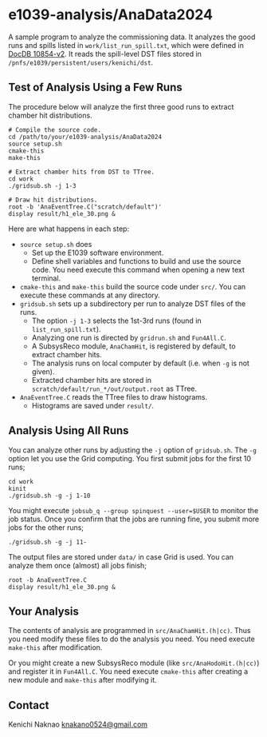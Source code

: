 # e1039-analysis/AnaData2024

A sample program to analyze the commissioning data.
It analyzes the good runs and spills listed in `work/list_run_spill.txt`, which were defined in [DocDB 10854-v2](https://seaquest-docdb.fnal.gov/cgi-bin/sso/ShowDocument?docid=10854&version=2).
It reads the spill-level DST files stored in `/pnfs/e1039/persistent/users/kenichi/dst`.


## Test of Analysis Using a Few Runs

The procedure below will analyze the first three good runs to extract chamber hit distributions.

```
# Compile the source code.
cd /path/to/your/e1039-analysis/AnaData2024
source setup.sh
cmake-this
make-this

# Extract chamber hits from DST to TTree.
cd work
./gridsub.sh -j 1-3

# Draw hit distributions.
root -b 'AnaEventTree.C("scratch/default")'
display result/h1_ele_30.png &
```

Here are what happens in each step:
- `source setup.sh` does
    - Set up the E1039 software environment.
    - Define shell variables and functions to build and use the source code.
    You need execute this command when opening a new text terminal.
- `cmake-this` and `make-this` build the source code under `src/`.
    You can execute these commands at any directory.
- `gridsub.sh` sets up a subdirectory per run to analyze DST files of the runs.
    - The option `-j 1-3` selects the 1st-3rd runs (found in `list_run_spill.txt`).
    - Analyzing one run is directed by `gridrun.sh` and `Fun4All.C`.
    - A SubsysReco module, `AnaChamHit`, is registered by default, to extract chamber hits.
    - The analysis runs on local computer by default (i.e. when `-g` is not given).
    - Extracted chamber hits are stored in `scratch/default/run_*/out/output.root` as TTree.
- `AnaEventTree.C` reads the TTree files to draw histograms.
    - Histograms are saved under `result/`.


## Analysis Using All Runs

You can analyze other runs by adjusting the `-j` option of `gridsub.sh`.
The `-g` option let you use the Grid computing.
You first submit jobs for the first 10 runs;
```
cd work
kinit
./gridsub.sh -g -j 1-10
```

You might execute `jobsub_q --group spinquest --user=$USER` to monitor the job status.
Once you confirm that the jobs are running fine, you submit more jobs for the other runs;
```
./gridsub.sh -g -j 11-
```

The output files are stored under `data/` in case Grid is used.
You can analyze them once (almost) all jobs finish;
```
root -b AnaEventTree.C
display result/h1_ele_30.png &
```


## Your Analysis

The contents of analysis are programmed in `src/AnaChamHit.(h|cc)`.
Thus you need modify these files to do the analysis you need.
You need execute `make-this` after modification.

Or you might create a new SubsysReco module (like `src/AnaHodoHit.(h|cc)`) and register it in `Fun4All.C`.
You need execute `cmake-this` after creating a new module and `make-this` after modifying it.


## Contact

Kenichi Naknao <knakano0524@gmail.com>
